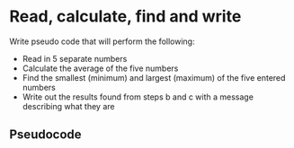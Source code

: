 # Read, calculate, find and write

Write pseudo code that will perform the following:
- Read in 5 separate numbers
- Calculate the average of the five numbers
- Find the smallest (minimum) and largest (maximum) of the five entered numbers
- Write out the results found from steps b and c with a message describing what they are

## Pseudocode

